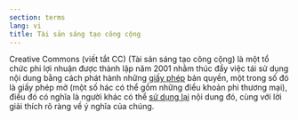 ```yaml
---
section: terms
lang: vi
title: Tài sản sáng tạo công cộng
---
```



Creative Commons (viết tắt CC) (Tài sản sáng tạo công cộng) là một tổ chức phi lợi nhuận được thành lập năm 2001 nhằm thúc đẩy việc tái sử dụng nội dung bằng cách phát hành những [giấy phép](../licence/) bản quyền, một trong số đó là giấy phép mở (một số hác có thể gồm những điều khoản phi thương mại), điều đó có nghĩa là người khác có thể [sử dụng lại](../re-use/) nội dung đó, cùng với lời giải thích rõ ràng về ý nghĩa của chúng.
